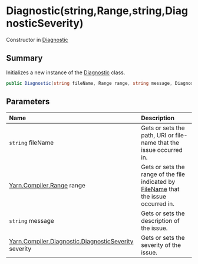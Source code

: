 # Diagnostic(string,Range,string,DiagnosticSeverity)

Constructor in [Diagnostic](api/csharp/yarn.compiler.diagnostic.md)

## Summary


Initializes a new instance of the  <a href="yarn.compiler.diagnostic.md">Diagnostic</a>  class.


```csharp
public Diagnostic(string fileName, Range range, string message, DiagnosticSeverity severity = DiagnosticSeverity.Error)
```

## Parameters

|Name|Description|
|:---|:---|
|`string` fileName|Gets or sets the path, URI or file-name that the issue occurred in.|
|[Yarn.Compiler.Range](api/csharp/yarn.compiler.range.md) range|Gets or sets the range of the file indicated by  <a href="yarn.compiler.diagnostic.filename.md">FileName</a>  that the issue occurred in.|
|`string` message|Gets or sets the description of the issue.|
|[Yarn.Compiler.Diagnostic.DiagnosticSeverity](api/csharp/yarn.compiler.diagnostic.diagnosticseverity.md) severity|Gets or sets the severity of the issue.|

